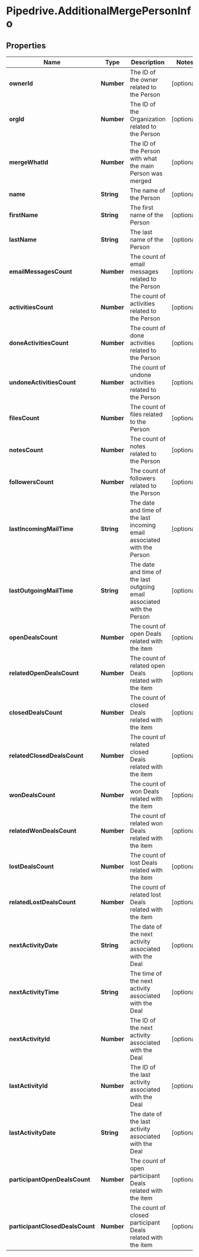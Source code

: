 # Pipedrive.AdditionalMergePersonInfo

## Properties

Name | Type | Description | Notes
------------ | ------------- | ------------- | -------------
**ownerId** | **Number** | The ID of the owner related to the Person | [optional] 
**orgId** | **Number** | The ID of the Organization related to the Person | [optional] 
**mergeWhatId** | **Number** | The ID of the Person with what the main Person was merged | [optional] 
**name** | **String** | The name of the Person | [optional] 
**firstName** | **String** | The first name of the Person | [optional] 
**lastName** | **String** | The last name of the Person | [optional] 
**emailMessagesCount** | **Number** | The count of email messages related to the Person | [optional] 
**activitiesCount** | **Number** | The count of activities related to the Person | [optional] 
**doneActivitiesCount** | **Number** | The count of done activities related to the Person | [optional] 
**undoneActivitiesCount** | **Number** | The count of undone activities related to the Person | [optional] 
**filesCount** | **Number** | The count of files related to the Person | [optional] 
**notesCount** | **Number** | The count of notes related to the Person | [optional] 
**followersCount** | **Number** | The count of followers related to the Person | [optional] 
**lastIncomingMailTime** | **String** | The date and time of the last incoming email associated with the Person | [optional] 
**lastOutgoingMailTime** | **String** | The date and time of the last outgoing email associated with the Person | [optional] 
**openDealsCount** | **Number** | The count of open Deals related with the item | [optional] 
**relatedOpenDealsCount** | **Number** | The count of related open Deals related with the item | [optional] 
**closedDealsCount** | **Number** | The count of closed Deals related with the item | [optional] 
**relatedClosedDealsCount** | **Number** | The count of related closed Deals related with the item | [optional] 
**wonDealsCount** | **Number** | The count of won Deals related with the item | [optional] 
**relatedWonDealsCount** | **Number** | The count of related won Deals related with the item | [optional] 
**lostDealsCount** | **Number** | The count of lost Deals related with the item | [optional] 
**relatedLostDealsCount** | **Number** | The count of related lost Deals related with the item | [optional] 
**nextActivityDate** | **String** | The date of the next activity associated with the Deal | [optional] 
**nextActivityTime** | **String** | The time of the next activity associated with the Deal | [optional] 
**nextActivityId** | **Number** | The ID of the next activity associated with the Deal | [optional] 
**lastActivityId** | **Number** | The ID of the last activity associated with the Deal | [optional] 
**lastActivityDate** | **String** | The date of the last activity associated with the Deal | [optional] 
**participantOpenDealsCount** | **Number** | The count of open participant Deals related with the item | [optional] 
**participantClosedDealsCount** | **Number** | The count of closed participant Deals related with the item | [optional] 


